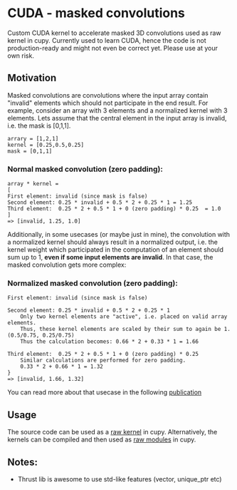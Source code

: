 # CUDA - masked convolutions
Custom CUDA kernel to accelerate masked 3D convolutions used as raw kernel in cupy.
Currently used to learn CUDA, hence the code is not production-ready and might not even be correct yet. Please use at your own risk.

## Motivation

Masked convolutions are convolutions where the input array contain "invalid" elements which should not participate in the end result. For example, consider an array with 3 elements and a normalized kernel with 3 elements. Lets assume that the central element in the input array is invalid, i.e. the mask is [0,1,1].
```
arrary = [1,2,1]
kernel = [0.25,0.5,0.25]
mask = [0,1,1]
```

### Normal masked convolution (zero padding):
```
array * kernel =
[
First element: invalid (since mask is false)
Second element: 0.25 * invalid + 0.5 * 2 + 0.25 * 1 = 1.25
Third element:  0.25 * 2 + 0.5 * 1 + 0 (zero padding) * 0.25  = 1.0
]
=> [invalid, 1.25, 1.0]
```

Additionally, in some usecases (or maybe just in mine), the convolution with a normalized kernel should always result in a normalized output, i.e. the kernel weight which participated in the computation of an element should sum up to 1, **even if some input elements are invalid**. In that case, the masked convolution gets more complex:

### Normalized masked convolution (zero padding):
```
First element: invalid (since mask is false)

Second element: 0.25 * invalid + 0.5 * 2 + 0.25 * 1
    Only two kernel elements are "active", i.e. placed on valid array elements.
    Thus, these kernel elements are scaled by their sum to again be 1. (0.5/0.75, 0.25/0.75)
    Thus the calculation becomes: 0.66 * 2 + 0.33 * 1 = 1.66

Third element:  0.25 * 2 + 0.5 * 1 + 0 (zero padding) * 0.25
    Similar calculations are performed for zero padding.
    0.33 * 2 + 0.66 * 1 = 1.32
}
=> [invalid, 1.66, 1.32]
```

You can read more about that usecase in the following [publication](https://pubs.acs.org/doi/abs/10.1021/acsami.4c04641)


## Usage
The source code can be used as a [raw kernel](https://docs.cupy.dev/en/stable/user_guide/kernel.html#raw-kernels) in cupy.
Alternatively, the kernels can be compiled and then used as [raw modules](https://docs.cupy.dev/en/stable/user_guide/kernel.html#raw-modules) in cupy.

## Notes:
- Thrust lib is awesome to use std-like features (vector, unique_ptr etc)